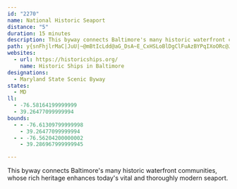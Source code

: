 ```yaml
---
id: "2270"
name: National Historic Seaport
distance: "5"
duration: 15 minutes
description: This byway connects Baltimore's many historic waterfront communities, whose rich heritage enhances today's vital and thoroughly modern seaport.
path: y{snFhjlrMaC|JuU|~@mBtIcLdd@aG_DsA~E_CxHSLoBlDgClFuAzBYPqIXoORc@Jk@d@Wf@Gx@T`MHvQM~@iHTmPt@eAG}@e@cBmBo@eA_@mAi@ed@KmESqAjLoGbCmBoAsu@dPUOmMKaAIwDqIV_@kYdUcc@vCwGoAeAi@kb@_@Be@oc@m@m\
websites:
  - url: https://historicships.org/
    name: Historic Ships in Baltimore
designations:
  - Maryland State Scenic Byway
states:
  - MD
ll:
  - -76.58164199999999
  - 39.26477099999994
bounds:
  - - -76.61309799999998
    - 39.26477099999994
  - - -76.56204200000002
    - 39.286967999999945

---
```


This byway connects Baltimore's many historic waterfront communities, whose rich heritage enhances today's vital and thoroughly modern seaport.
